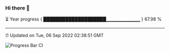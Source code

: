 ### Hi there 👋

⏳ Year progress { ████████████████████▁▁▁▁▁▁▁▁▁▁ } 67.98 %

---

⏰ Updated on Tue, 06 Sep 2022 02:38:51 GMT

![Progress Bar CI](https://github.com/ZhaoGui/ZhaoGui/workflows/Progress%20Bar%20CI/badge.svg)
